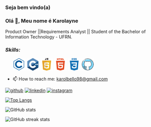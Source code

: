 ### Seja bem vindo(a)
### Olá 👋, Meu nome é Karolayne

Product Owner ||Requirements Analyst || Student of the Bachelor of Information Technology - UFRN.

### _Skills:_ ###

<ul>
<img src='https://github.com/karolbelo/karolbelo/blob/main/c.png?raw=true' alt='github' height='40'>
<img src='https://github.com/karolbelo/karolbelo/blob/main/c%20(1).png?raw=true' alt='github' height='40'>
<img src='https://github.com/karolbelo/karolbelo/blob/main/javascript.png?raw=true' alt='github' height='40'>
<img src='https://github.com/karolbelo/karolbelo/blob/main/html5.png?raw=true' alt='github' height='40'>
<img src='https://github.com/karolbelo/karolbelo/blob/main/css3.png?raw=true' alt='github' height='40'>
<img src='https://github.com/karolbelo/karolbelo/blob/main/github.png?raw=true' alt='github' height='40'>
</ul>

- 📫 How to reach me: karolbello98@gmail.com 


[<img src='https://cdn.jsdelivr.net/npm/simple-icons@3.0.1/icons/github.svg' alt='github' height='40'>](https://github.com/karolbelo)  [<img src='https://cdn.jsdelivr.net/npm/simple-icons@3.0.1/icons/linkedin.svg' alt='linkedin' height='40'>](https://www.linkedin.com/in//karolayne-b//)  [<img src='https://cdn.jsdelivr.net/npm/simple-icons@3.0.1/icons/instagram.svg' alt='instagram' height='40'>](https://www.instagram.com/karolbello_/)  

[![Top Langs](https://github-readme-stats.vercel.app/api/top-langs/?username=karolbelo)](https://github.com/anuraghazra/github-readme-stats)

![GitHub stats](https://github-readme-stats.vercel.app/api?username=karolbelo&show_icons=true&count_private=true)  

![GitHub streak stats](https://github-readme-streak-stats.herokuapp.com/?user=karolbelo)  

